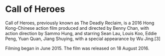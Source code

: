 # Call of Heroes

Call of Heroes, previously known as The Deadly Reclaim, is a 2016 Hong Kong-Chinese action film produced and directed by Benny Chan, with action direction by Sammo Hung, and starring Sean Lau, Louis Koo, Eddie Peng, Yuan Quan, Jiang Shuying, with a special appearance by Wu Jing.[3]

Filming began in June 2015. The film was released on 18 August 2016.